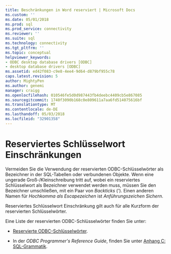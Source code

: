 ```yaml
---
title: Beschränkungen in Word reserviert | Microsoft Docs
ms.custom: ''
ms.date: 05/01/2018
ms.prod: sql
ms.prod_service: connectivity
ms.reviewer: ''
ms.suite: sql
ms.technology: connectivity
ms.tgt_pltfrm: ''
ms.topic: conceptual
helpviewer_keywords:
- ODBC desktop database drivers [ODBC]
- desktop database drivers [ODBC]
ms.assetid: ed42f083-c9e8-4ee4-9d64-d879bf955c78
caps.latest.revision: 5
author: MightyPen
ms.author: genemi
manager: craigg
ms.openlocfilehash: 010546fe5d0d987443fb4deebc4409cb5e867085
ms.sourcegitcommit: 1740f3090b168c0e809611a7aa6fd514075616bf
ms.translationtype: MT
ms.contentlocale: de-DE
ms.lasthandoff: 05/03/2018
ms.locfileid: "32901358"
---
```

# <a name="reserved-keyword-limitations"></a>Reserviertes Schlüsselwort Einschränkungen

Vermeiden Sie die Verwendung der reservierten ODBC-Schlüsselwörter als Bezeichner in der SQL-Tabellen oder verbundenen Objekte. Wenn eine ungerade Groß-/Kleinschreibung tritt auf, wobei ein reserviertes Schlüsselwort als Bezeichner verwendet werden muss, müssen Sie den Bezeichner umschließen, mit ein Paar von *Backticks* ('). Einen anderen Namen für *Hochkomma als Escapezeichen* ist *Anführungszeichen Sichern*.

Reserviertes Schlüsselwort Einschränkung gilt auch für alle Kurzform der reservierten Schlüsselwörter.

Eine Liste der reservierten ODBC-Schlüsselwörter finden Sie unter:

- [Reservierte ODBC-Schlüsselwörter](https://docs.microsoft.com/sql/odbc/reference/appendixes/reserved-keywords).

- In der *ODBC Programmer's Reference Guide*, finden Sie unter [Anhang C: SQL-Grammatik](https://docs.microsoft.com/sql/odbc/reference/appendixes/appendix-c-sql-grammar).

